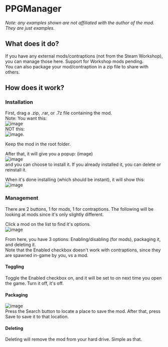 # PPGManager

*Note: any examples shown are not affiliated with the author of the mod. They are just examples.*

## What does it do?
If you have any external mods/contraptions (not from the Steam Workshop), you can manage those here. Support for Workshop mods pending.<br />
You can also package your mod/contraption in a zip file to share with others.

## How does it work?
### Installation
First, drag a .zip, .rar, or .7z file containing the mod.<br /> 
Note: You want this: <br />![image](https://user-images.githubusercontent.com/57580668/153778593-a2ed3748-2baf-4b3c-9cd6-f37754651bfc.png)<br />NOT this: <br />![image](https://user-images.githubusercontent.com/57580668/153778750-08bc6a49-c158-4f4b-954c-54d68374bf76.png).

Keep the mod in the root folder.

After that, it will give you a popup: (image)<br />![image](https://user-images.githubusercontent.com/57580668/153778523-2984a648-9011-494e-a887-d17a93ed2ecd.png)<br />
and you can choose to install it. If you already installed it, you can delete or reinstall it.

When it's done installing (which should be instant), it will show this: <br />![image](https://user-images.githubusercontent.com/57580668/153778905-1468e155-9730-43e2-912f-3b57f13f42b2.png)

### Management
There are 2 buttons, 1 for mods, 1 for contraptions. The following will be looking at mods since it's only slightly different.

Click a mod on the list to find it's options. <br />
![image](https://user-images.githubusercontent.com/57580668/153779001-de723dc8-45f6-4cdf-bdd8-53b018257b59.png)

From here, you have 3 options: Enabling/disabling (for mods), packaging it, and deleting it. <br />
Note that the Enabled checkbox doesn't work with contraptions, since they are spawned in-game by you, vs a mod.

#### Toggling
Toggle the Enabled checkbox on, and it will be set to on next time you open the game.
Turn it off, it's off.

#### Packaging
![image](https://user-images.githubusercontent.com/57580668/153779154-04bd6545-f916-47bd-81ad-1bb17eb2413f.png) <br />
Press the Search button to locate a place to save the mod. After that, press Save to save it to that location.

#### Deleting
Deleting will remove the mod from your hard drive. Simple as that.
